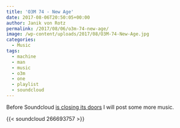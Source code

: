 ```yaml
---
title: 'O3M 74 - New Age'
date: 2017-08-06T20:50:05+00:00
author: Janik von Rotz
permalink: /2017/08/06/o3m-74-new-age/
image: /wp-content/uploads/2017/08/O3M-74-New-Age.jpg
categories:
  - Music
tags:
  - machine
  - man
  - music
  - o3m
  - one
  - playlist
  - soundcloud
---
```

Before Soundcloud [is closing its doors](https://news.ycombinator.com/item?id=14711461) I will post some more music.

{{< soundcloud 266693757 >}}